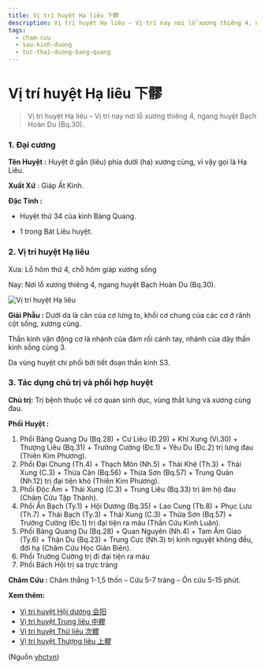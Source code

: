 ```yaml
---
title: Vị trí huyệt Hạ liêu 下髎
description: Vị trí huyệt Hạ liêu – Vị trí nay nơi lỗ xương thiêng 4, ngang huyệt Bạch Hoàn Du (Bq.30).
tags:
  - cham-cuu
  - sau-kinh-duong
  - tuc-thai-duong-bang-quang
---
```


# Vị trí huyệt Hạ liêu 下髎 

> Vị trí huyệt Hạ liêu – Vị trí nay nơi lỗ xương thiêng 4, ngang huyệt Bạch Hoàn Du (Bq.30).

### 1. Đại cương

**Tên Huyệt :** Huyệt ở gần (liêu) phía dưới (hạ) xương cùng, vì vậy gọi là Hạ Liêu.

**Xuất Xứ** : Giáp Ất Kinh.

**Đặc Tính :**

+ Huyệt thứ 34 của kinh Bàng Quang.

+ 1 trong Bát Liêu huyệt.

### 2. Vị trí huyệt Hạ liêu

Xưa: Lỗ hõm thứ 4, chỗ hõm giáp xương sống

Nay: Nơi lỗ xương thiêng 4, ngang huyệt Bạch Hoàn Du (Bq.30).

![Vị trí huyệt Hạ liêu](/imgs/yhctvn/vi-tri-huyet-ha-lieu-300x169.jpg)

**Giải Phẫu :** Dưới da là cân của cơ lưng to, khối cơ chung của các cơ ở rãnh cột sống, xương cùng.

Thần kinh vận động cơ là nhánh của đám rối cánh tay, nhánh của dây thần kinh sống cùng 3.

Da vùng huyệt chi phối bởi tiết đoạn thần kinh S3.

### 3. Tác dụng chủ trị và phối hợp huyệt

**Chủ trị:** Trị bệnh thuộc về cơ quan sinh dục, vùng thắt lưng và xương cùng đau.

**Phối Huyệt :**

1. Phối Bàng Quang Du (Bq.28) + Cư Liêu (Đ.29) + Khí Xung (Vi.30) + Thượng Liêu (Bq.31) + Trường Cường (Đc.1) + Yêu Du (Đc.2) trị lưng đau (Thiên Kim Phương).
2. Phối Đại Chung (Th.4) + Thạch Môn (Nh.5) + Thái Khê (Th.3) + Thái Xung (C.3) + Thừa Cân (Bq.56) + Thừa Sơn (Bq.57) + Trung Quản (Nh.12) trị đại tiện khó (Thiên Kim Phương).
3. Phối Độc Âm + Thái Xung (C.3) + Trung Liêu (Bq.33) trị âm hộ đau (Châm Cứu Tập Thành).
4. Phối Ẩn Bạch (Ty.1) + Hội Dương (Bq.35) + Lao Cung (Tb.8) + Phục Lưu (Th.7) + Thái Bạch (Ty.3) + Thái Xung (C.3) + Thừa Sơn (Bq.57) + Trường Cường (Đc.1) trị đại tiện ra máu (Thần Cứu Kinh Luân).
5. Phối Bàng Quang Du (Bq.28) + Quan Nguyên (Nh.4) + Tam Âm Giao (Ty.6) + Thận Du (Bq.23) + Trung Cực (Nh.3) trị kinh nguyệt không đều, đới hạ (Châm Cứu Học Giản Biên).
6. Phối Trường Cường trị đi đại tiện ra máu
7. Phối Bách Hội trị sa trực tràng

**Châm Cứu :** Châm thẳng 1-1,5 thốn – Cứu 5-7 tráng – Ôn cứu 5-15 phút.

**Xem thêm:**

* [Vị trí huyệt Hội dương 会阳](/yhctvn/vi-tri-huyet-hoi-duong-%e4%bc%9a%e9%98%b3)
* [Vị trí huyệt Trung liêu 中髎](/yhctvn/vi-tri-huyet-trung-lieu-%e4%b8%ad%e9%ab%8e)
* [Vị trí huyệt Thứ liêu 次髎](/yhctvn/vi-tri-huyet-thu-lieu-%e6%ac%a1%e9%ab%8e)
* [Vị trí huyệt Thượng liêu 上髎](/yhctvn/vi-tri-huyet-thuong-lieu-%e4%b8%8a%e9%ab%8e)

(Nguồn <a href="https://yhctvn.com/vi-tri-huyet-ha-lieu-下髎/" target="_blank">yhctvn</a>)
